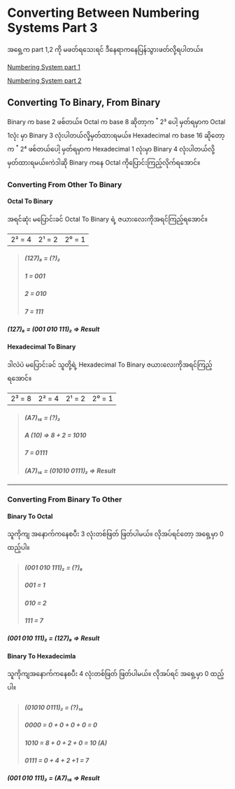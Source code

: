 # Converting Between Numbering Systems Part 3

အရှေ့က part 1,2 ကို မဖတ်ရသေးရင် ဒီနေရာကနေပြန်သွားဖတ်လို့ရပါတယ်။​

[Numbering System part 1](https://github.com/aungsannphyo/Data-Structure-And-Algorithms/blob/main/section-1/2-number-systems/number-system-part-1.md)

[Numbering System part 2](https://github.com/aungsannphyo/Data-Structure-And-Algorithms/blob/main/section-1/2-number-systems/number-system-part-2.md)


## Converting To Binary, From Binary

Binary က base 2 ဖစ်တယ်။​ 
Octal က base 8 ဆိုတာ့က <sup>\*</sup> 2³ ပေါ့ မှတ်ရမှာက Octal 1လုံး မှာ Binary 3 လုံးပါတယ်လို့မှတ်ထားရမယ်။
Hexadecimal က base 16 ဆိုတော့က <sup>\*</sup> 2⁴ ဖစ်တယ်ပေါ့ မှတ်ရမှာက Hexadecimal 1 လုံးမှာ Binary 4 လုံးပါတယ်လို့မှတ်ထားရမယ်။ကဲဒါဆို Binary ကနေ Octal ကိုပြောင်းကြည့်လိုက်ရအောင်။

### Converting From Other To Binary

#### Octal To Binary
အရင်ဆုံး မပြောင်းခင် Octal To Binary ရဲ့ ဇယားလေးကိုအရင်ကြည့်ရအောင်။

|           |           |           |
|:---------:|:---------:|:---------:|
|2² = 4     |   2¹ = 2  |   2⁰ = 1  |

> ##### (127)₈ = (?)₂
> ##### 1 = 001
> ##### 2 = 010
> ##### 7 = 111
>
##### (127)₈ = (001 010 111)₂ => Result

#### Hexadecimal To Binary
ဒါလဲပဲ မပြောင်းခင် သူတို့ရဲ့ Hexadecimal To Binary ဇယားလေးကိုအရင်ကြည့်ရအောင်။

|           |           |           |           |
|:---------:|:---------:|:---------:|:----------|
| 2³ = 8    |   2² = 4  |  2¹ = 2   |   2⁰ = 1  |

> ##### (A7)₁₆ = (?)₂
> ##### A (10) => 8 + 2 = 1010
> ##### 7 = 0111
>
> ##### (A7)₁₆ = (01010 0111)₂ => Result

---

### Converting From Binary To Other

#### Binary To Octal
သူကိုကျ အနောက်ကနေစပီး 3 လုံးတစ်ဖြတ် ဖြတ်ပါမယ်။ လိုအပ်ရင်တော့ အရှေ့မှာ 0 ထည့်ပါ။

> ##### (001 010 111)₂ = (?)₈
> ##### 001 = 1
> ##### 010 = 2
> ##### 111 = 7
>
##### (001 010 111)₂ = (127)₈ => Result

#### Binary To Hexadecimla
သူကိုကျအနောက်ကနေစပီး 4 လုံးတစ်ဖြတ် ဖြတ်ပါမယ်။ လိုအပ်ရင် အရှေ့မှာ 0 ထည့်ပါ။

> ##### (01010 0111)₂ = (?)₁₆
> ##### 0000 = 0 + 0 + 0 + 0 = 0
> ##### 1010 = 8 + 0 + 2 + 0 = 10 (A)
> ##### 0111 = 0 + 4 + 2 +1 = 7
>
##### (001 010 111)₂ = (A7)₁₆ => Result
